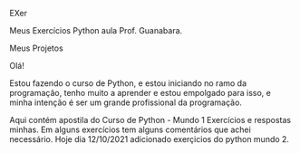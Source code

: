 EXer

Meus Exercícios Python aula Prof. Guanabara.

Meus Projetos

Olá! 

Estou fazendo o curso de Python, e estou iniciando no ramo da programação,
tenho muito a aprender e estou empolgado para isso, e minha intenção é ser um grande profissional da programação.

Aqui contém apostila do Curso de Python - Mundo 1
Exercícios e respostas minhas.
Em alguns exercícios tem alguns comentários que achei necessário.
Hoje dia 12/10/2021 adicionado exerçicios do python mundo 2.
